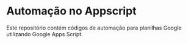 # Automação no Appscript

Este repositório contém códigos de automação para planilhas Google utilizando Google Apps Script.

